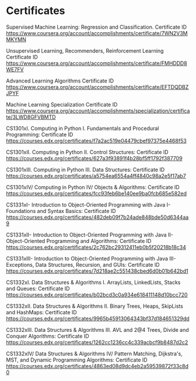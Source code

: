 # Certificates

Supervised Machine Learning: Regression and Classification. 
Certificate ID https://www.coursera.org/account/accomplishments/certificate/7WN2V3MMKYMN

Unsupervised Learning, Recommenders, Reinforcement Learning
Certificate ID https://www.coursera.org/account/accomplishments/certificate/FMHDDD8WE7FV

Advanced Learning Algorithms
Certificate ID https://www.coursera.org/account/accomplishments/certificate/EFTDQDBZJPYF

Machine Learning Specialization
Certificate ID https://www.coursera.org/account/accomplishments/specialization/certificate/3LWD8GFVBMTD

CS1301xI. Computing in Python I. Fundamentals and Procedural Programming: 
Certificate ID https://courses.edx.org/certificates/f7a2ac519e04479cbef97375e4468f53

CS1301xII. Computing in Python II. Control Structures: 
Certificate ID https://courses.edx.org/certificates/627a3f93891f4b28bf5ff1792f387709 

CS1301xIII. Computing in Python III. Data Structures: 
Certificate ID https://courses.edx.org/certificates/a5754ea6554a4ff4840c98a2e5f17ab7 

CS1301xIV/ Computing in Python IV/ Objects & Algorithms:
Certificate ID https://courses.edx.org/certificates/fcc93feb6be140ee9ba0fcb685e582ed 

CS1331xI- Introduction to Object-Oriented Programming with Java I- Foundations and Syntax Basics:
Certificate ID https://courses.edx.org/certificates/482deb09f7b24ade848bde50d6344aa9 

CS1331xII- Introduction to Object-Oriented Programming with Java II- Object-Oriented Programming and Algorithms:
Certificate ID https://courses.edx.org/certificates/2c762bc29312411eb0b5f20218b18c34 

CS1331xIII- Introduction to Object-Oriented Programming with Java III- Exceptions, Data Structures, Recursion, and GUIs:
Certificate ID https://courses.edx.org/certificates/7d218ae2c551438cbed6d0b01b642bd1 

CS1332xI. Data Structures & Algorithms I. ArrayLists, LinkedLists, Stacks and Queues: 
Certificate ID https://courses.edx.org/certificates/b02bcd3c0a934e618411148d10bcc720 

CS1332xII. Data Structures & Algorithms II. Binary Trees, Heaps, SkipLists and HashMaps: Certificate ID https://courses.edx.org/certificates/9965b45913064343bf37d184651329dd 

CS1332xIII. Data Structures & Algorithms III. AVL and 2@4 Trees, Divide and Conquer Algorithms:
Certificate ID https://courses.edx.org/certificates/1262cc1236cc4c339acbcf9b8487d2c2 

CS1332xIV/ Data Structures & Algorithms IV/ Pattern Matching, Dijkstra's, MST, and Dynamic Programming Algorithms:
Certificate ID https://courses.edx.org/certificates/4863ed08d9dc4eb2a59539872f33c8d0 
